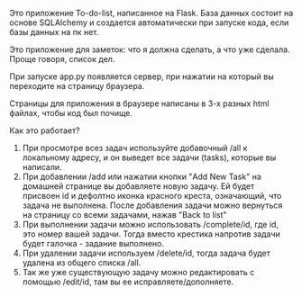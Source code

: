 Это приложение To-do-list, написанное на Flask. База данных состоит на основе SQLAlchemy и создается автоматически при запуске кода, если базы данных на пк нет.


Это приложение для заметок: что я должна сделать, а что уже сделала. Проще говоря, список дел.

При запуске app.py появляется сервер, при нажатии на который вы переходите на страницу браузера.

Страницы для приложения в браузере написаны в 3-х разных html файлах, чтобы код был почище.

Как это работает? 
1. При просмотре всез задач используйте добавочный /all к локальному адресу, и он выведет все задачи (tasks), которые вы написали.
2. При добавлении /add или нажатии кнопки "Add New Task" на домашней странице вы добавляете новую задачу. Ей будет присвоен id и дефолтно иконка красного креста, означающий, что задача не выполнена. После добавления задачи можно вернуться на страницу со всеми задачами, нажав "Back to list"
3. При выполнении задачи можно использовать /complete/id, где id, это номер вашей задачи. Тогда вместо крестика напротив задачи будет галочка - задание выполнено.
4. При удалении задачи используем /delete/id, тогда задача будет удалена из общего списка /all.
5. Так же уже существующую задачу можно редактировать с помощью /edit/id, там вы ее исправляете/дополняете.
